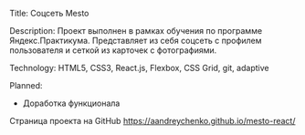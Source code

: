 Title:
Соцсеть Mesto

Description:
Проект выполнен в рамках обучения по программе Яндекс.Практикума.
Представляет из себя соцсеть с профилем пользователя и сеткой из карточек с фотографиями.

Technology:
HTML5, CSS3, React.js, Flexbox, CSS Grid, git, adaptive

Planned:
- Доработка функционала

Страница проекта на GitHub
https://aandreychenko.github.io/mesto-react/
